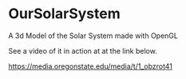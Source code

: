 # OurSolarSystem
A 3d Model of the Solar System made with OpenGL

See a video of it in action at at the link below.

https://media.oregonstate.edu/media/t/1_obzrot41

